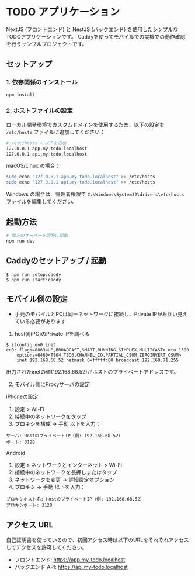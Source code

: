 # TODO アプリケーション

NextJS (フロントエンド) と NestJS (バックエンド) を使用したシンプルなTODOアプリケーションです。
Caddyを使ってモバイルでの実機での動作確認を行うサンプルプロジェクトです。

## セットアップ

### 1. 依存関係のインストール

```bash
npm install
```

### 2. ホストファイルの設定

ローカル開発環境でカスタムドメインを使用するため、以下の設定を `/etc/hosts` ファイルに追加してください：

```bash
# /etc/hosts に以下を追加
127.0.0.1 app.my-todo.localhost
127.0.0.1 api.my-todo.localhost
```

macOS/Linux の場合：
```bash
sudo echo "127.0.0.1 app.my-todo.localhost" >> /etc/hosts
sudo echo "127.0.0.1 api.my-todo.localhost" >> /etc/hosts
```

Windows の場合は、管理者権限で `C:\Windows\System32\drivers\etc\hosts` ファイルを編集してください。

## 起動方法

```bash
# 両方のサーバーを同時に起動
npm run dev
```

## Caddyのセットアップ / 起動

```
$ npm run setup:caddy
$ npm run start:caddy
```

## モバイル側の設定

* 手元のモバイルとPCは同一ネットワークに接続し、Private IPがお互い見えている必要があります

1. host側(PC)のPrivate IPを調べる

```
$ ifconfig en0 inet
en0: flags=8863<UP,BROADCAST,SMART,RUNNING,SIMPLEX,MULTICAST> mtu 1500
	options=6460<TSO4,TSO6,CHANNEL_IO,PARTIAL_CSUM,ZEROINVERT_CSUM>
	inet 192.168.68.52 netmask 0xfffffc00 broadcast 192.168.71.255
```

出力されたinetの値(192.168.68.52)がホストのプライベートアドレスです。

2. モバイル側にProxyサーバの設定

iPhoneの設定

1. 設定 > Wi-Fi
2. 接続中のネットワークをタップ
3. プロキシを構成 → 手動
以下を入力：

```
サーバ: HostのプライベートIP（例: 192.168.68.52）
ポート: 3128
```

Android

1. 設定 > ネットワークとインターネット > Wi-Fi
2. 接続中のネットワークを長押しまたはタップ
3. ネットワークを変更 → 詳細設定オプション
4. プロキシ → 手動
以下を入力：

```
プロキシホスト名: HostのプライベートIP（例: 192.168.68.52）
プロキシポート: 3128
```

## アクセス URL

自己証明書を使っているので、初回アクセス時は以下のURLをそれぞれアクセスしてアクセスを許可してください。

- フロントエンド: https://app.my-todo.localhost
- バックエンド API: https://api.my-todo.localhost

